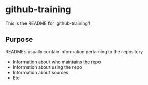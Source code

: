 # github-training
This is the README for 'github-training'!

## Purpose
READMEs usually contain information pertaining to the repository
 - Information about who maintains the repo
 - Information about using the repo
 - Information about sources
 - Etc
